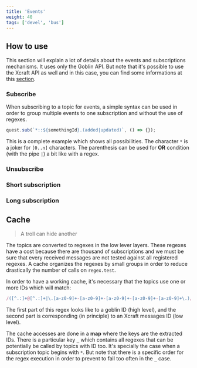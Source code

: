 ```yaml
---
title: 'Events'
weight: 40
tags: ['devel', 'bus']
---
```


## How to use

This section will explain a lot of details about the events and subscriptions
mechanisms. It uses only the Goblin API. But note that it's possible to use the
Xcraft API as well and in this case, you can find some informations at this
[section](/xcraft/infrastructure/client).

### Subscribe

When subscribing to a topic for events, a simple syntax can be used in order to
group multiple events to one subscription and without the use of regexes.

```js
quest.sub(`*::${somethingId}.(added|updated)`, () => {});
```

This is a complete example which shows all possibilities. The character `*` is a
joker for `[0..n]` characters. The parenthesis can be used for **OR** condition
(with the pipe `|`) a bit like with a regex.

### Unsubscribe

### Short subscription

### Long subscription

## Cache

> A troll can hide another

The topics are converted to regexes in the low lever layers. These regexes have
a cost because there are thousand of subscriptions and we must be sure that
every received messages are not tested against all registered regexes. A cache
organizes the regexes by small groups in order to reduce drastically the number
of calls on `regex.test`.

In order to have a working cache, it's necessary that the topics use one or more
IDs which will match:

```js
/([^.:]+@[^.:]+|\.[a-z0-9]+-[a-z0-9]+-[a-z0-9]+-[a-z0-9]+-[a-z0-9]+\.)/g;
```

The first part of this regex looks like to a goblin ID (high level), and the
second part is corresponding (in principle) to an Xcraft messages ID (low
level).

The cache accesses are done in a **map** where the keys are the extracted IDs.
There is a particular key `_` which contains all regexes that can be potentially
be called by topics with ID too. It's specially the case when a subscription
topic begins with `*`. But note that there is a specific order for the regex
execution in order to prevent to fall too often in the `_` case.
